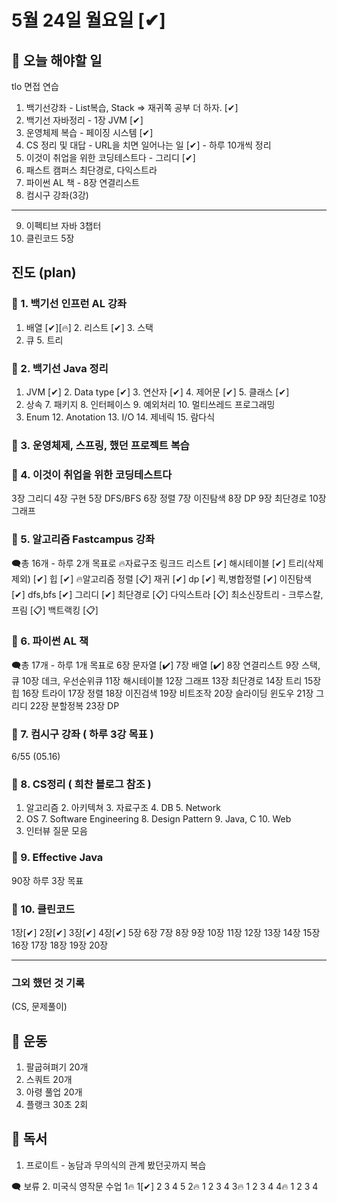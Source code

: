# 5월 24일 월요일 [✔]

## 📌 오늘 해야할 일

tlo 면접 연습 

1. 백기선강좌 - List복습, Stack  => 재귀쪽 공부 더 하자. [✔]
2. 백기선 자바정리 - 1장 JVM [✔]
3. 운영체제 복습 - 페이징 시스템 [✔]
4. CS 정리 및 대답 - URL을 치면 일어나는 일 [✔] - 하루 10개씩 정리
5. 이것이 취업을 위한 코딩테스트다 - 그리디 [✔]
6. 패스트 캠퍼스 최단경로, 다익스트라
7. 파이썬 AL 책 - 8장 연결리스트
8. 컴시구 강좌(3강)

___

9. 이펙티브 자바 3챕터
10. 클린코드 5장

## 진도 (plan)

### 📌 1. 백기선 인프런 AL 강좌

1. 배열 [✔][🔥] 2. 리스트 [✔] 3. 스택
4. 큐 5. 트리

### 📌 2. 백기선 Java 정리

1. JVM [✔] 2. Data type [✔] 3. 연산자 [✔] 4. 제어문 [✔] 5. 클래스 [✔]
6. 상속 7. 패키지 8. 인터페이스 9. 예외처리 10. 멀티쓰레드 프로그래밍
11. Enum 12. Anotation 13. I/O 14. 제네릭 15. 람다식

### 📌 3. 운영체제, 스프링, 했던 프로젝트 복습

### 📌 4. 이것이 취업을 위한 코딩테스트다

3장 그리디 4장 구현 5장 DFS/BFS 6장 정렬 7장 이진탐색
8장 DP 9장 최단경로 10장 그래프

### 📌 5. 알고리즘 Fastcampus 강좌

🗨총 16개 - 하루 2개 목표로
🔥자료구조
링크드 리스트 [✔] 해시테이블 [✔] 트리(삭제 제외) [✔] 힙 [✔]
🔥알고리즘
정렬 [📋] 재귀 [✔] dp [✔] 퀵,병합정렬 [✔] 이진탐색 [✔] dfs,bfs [✔]
그리디 [✔] 최단경로 [📋] 다익스트라 [📋] 최소신장트리 - 크루스칼, 프림 [📋]
백트랙킹 [📋]

### 📌 6. 파이썬 AL 책

🗨총 17개 - 하루 1개 목표로
6장 문자열 [✔] 7장 배열 [✔] 8장 연결리스트 9장 스택,큐 10장 데크, 우선순위큐
11장 해시테이블 12장 그래프 13장 최단경로 14장 트리 15장 힙
16장 트라이 17장 정렬 18장 이진검색 19장 비트조작 20장 슬라이딩 윈도우
21장 그리디 22장 분할정복 23장 DP

### 📌 7. 컴시구 강좌 ( 하루 3강 목표 )

6/55 (05.16)

### 📌 8. CS정리 ( 희찬 블로그 참조 )

1. 알고리즘 2. 아키텍쳐 3. 자료구조 4. DB 5. Network
6. OS 7. Software Engineering 8. Design Pattern 9. Java, C 10. Web
11. 인터뷰 질문 모음

### 📌 9. Effective Java

90장 하루 3장 목표

### 📌 10. 클린코드

1장[✔] 2장[✔] 3장[✔] 4장[✔] 5장
6장 7장 8장 9장 10장
11장 12장 13장 14장 15장
16장 17장 18장 19장 20장

_____

### 그외 했던 것 기록
(CS, 문제풀이)

## 📌 운동

1. 팔굽혀펴기 20개 
2. 스쿼트 20개 
3. 아령 풀업 20개
4. 플랭크 30초 2회 

## 📌 독서

1. 프로이트 - 농담과 무의식의 관계 봤던곳까지 복습

🗨 보류
2. 미국식 영작문 수업
1🔥 1[✔] 2 3 4 5
2🔥 1 2 3 4
3🔥 1 2 3 4
4🔥 1 2 3 4